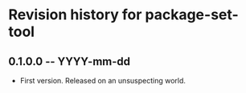 # Revision history for package-set-tool

## 0.1.0.0 -- YYYY-mm-dd

* First version. Released on an unsuspecting world.
